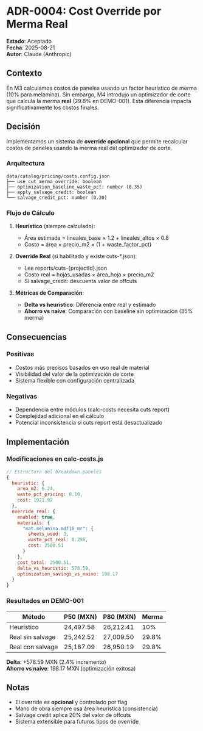 # ADR-0004: Cost Override por Merma Real

**Estado**: Aceptado  
**Fecha**: 2025-08-21  
**Autor**: Claude (Anthropic)

## Contexto

En M3 calculamos costos de paneles usando un factor heurístico de merma (10% para melamina). Sin embargo, M4 introdujo un optimizador de corte que calcula la merma **real** (29.8% en DEMO-001). Esta diferencia impacta significativamente los costos finales.

## Decisión

Implementamos un sistema de **override opcional** que permite recalcular costos de paneles usando la merma real del optimizador de corte.

### Arquitectura

```
data/catalog/pricing/costs.config.json
├── use_cut_merma_override: boolean
├── optimization_baseline_waste_pct: number (0.35)
├── apply_salvage_credit: boolean
└── salvage_credit_pct: number (0.20)
```

### Flujo de Cálculo

1. **Heurístico** (siempre calculado):
   - Área estimada = lineales_base × 1.2 + lineales_altos × 0.8
   - Costo = área × precio_m2 × (1 + waste_factor_pct)

2. **Override Real** (si habilitado y existe cuts-*.json):
   - Lee reports/cuts-{projectId}.json
   - Costo real = hojas_usadas × área_hoja × precio_m2
   - Si salvage_credit: descuenta valor de offcuts

3. **Métricas de Comparación**:
   - **Delta vs heurístico**: Diferencia entre real y estimado
   - **Ahorro vs naive**: Comparación con baseline sin optimización (35% merma)

## Consecuencias

### Positivas
- Costos más precisos basados en uso real de material
- Visibilidad del valor de la optimización de corte
- Sistema flexible con configuración centralizada

### Negativas
- Dependencia entre módulos (calc-costs necesita cuts report)
- Complejidad adicional en el cálculo
- Potencial inconsistencia si cuts report está desactualizado

## Implementación

### Modificaciones en calc-costs.js

```javascript
// Estructura del breakdown.paneles
{
  heuristic: {
    area_m2: 6.24,
    waste_pct_pricing: 0.10,
    cost: 1921.92
  },
  override_real: {
    enabled: true,
    materials: {
      "mat.melamina.mdf18_mr": {
        sheets_used: 3,
        waste_pct_real: 0.298,
        cost: 2500.51
      }
    },
    cost_total: 2500.51,
    delta_vs_heuristic: 578.59,
    optimization_savings_vs_naive: 198.17
  }
}
```

### Resultados en DEMO-001

| Método | P50 (MXN) | P80 (MXN) | Merma |
|--------|-----------|-----------|--------|
| Heurístico | 24,497.58 | 26,212.41 | 10% |
| Real sin salvage | 25,242.52 | 27,009.50 | 29.8% |
| Real con salvage | 25,187.09 | 26,950.19 | 29.8% |

**Delta**: +578.59 MXN (2.4% incremento)  
**Ahorro vs naive**: 198.17 MXN (optimización exitosa)

## Notas

- El override es **opcional** y controlado por flag
- Mano de obra siempre usa área heurística (consistencia)
- Salvage credit aplica 20% del valor de offcuts
- Sistema extensible para futuros tipos de override